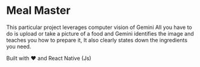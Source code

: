 # Meal Master

This particular project leverages computer vision of Gemini
All you have to do is upload or take a picture of a food and Gemini
identifies the image and teaches you how to prepare it,
It also clearly states down the ingredients you need.

Built with ❤️ and React Native (Js)